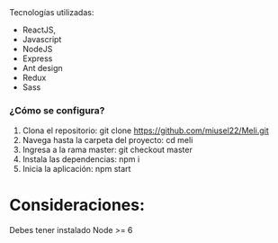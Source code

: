 ## 
Tecnologías utilizadas:
- ReactJS,
- Javascript
- NodeJS
- Express
- Ant design
- Redux
- Sass
### ¿Cómo se configura?
1. Clona el repositorio: git clone https://github.com/miusel22/Meli.git
2. Navega hasta la carpeta del proyecto: cd meli
3. Ingresa a la rama master: git checkout master
4. Instala las dependencias: npm i
5. Inicia la aplicación: npm start

# Consideraciones:
Debes tener instalado Node >= 6
